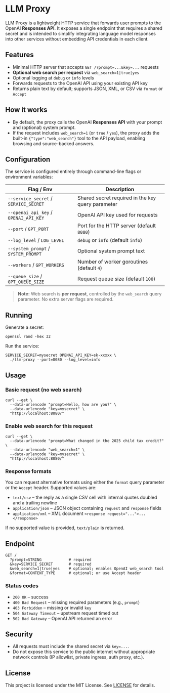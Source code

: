 # LLM Proxy

LLM Proxy is a lightweight HTTP service that forwards user prompts to the
OpenAI **Responses API**. It exposes a single endpoint that requires a shared
secret and is intended to simplify integrating language model responses into
other services without embedding API credentials in each client.

## Features

- Minimal HTTP server that accepts `GET /?prompt=...&key=...` requests
- **Optional web search per request** via `web_search=1|true|yes`
- Optional logging at `debug` or `info` levels
- Forwards requests to the OpenAI API using your existing API key
- Returns plain text by default; supports JSON, XML, or CSV via `format` or `Accept`

## How it works

- By default, the proxy calls the OpenAI **Responses API** with your prompt and (optional) system prompt.
- If the request includes `web_search=1` (or `true` / `yes`), the proxy adds the built-in `{"type":"web_search"}` tool to the API payload, enabling browsing and source-backed answers.

## Configuration

The service is configured entirely through command-line flags or environment
variables:

| Flag / Env                            | Description                                         |
|---------------------------------------|-----------------------------------------------------|
| `--service_secret` / `SERVICE_SECRET` | Shared secret required in the `key` query parameter |
| `--openai_api_key` / `OPENAI_API_KEY` | OpenAI API key used for requests                    |
| `--port` / `GPT_PORT`                 | Port for the HTTP server (default `8080`)           |
| `--log_level` / `LOG_LEVEL`           | `debug` or `info` (default `info`)                  |
| `--system_prompt` / `SYSTEM_PROMPT`   | Optional system prompt text                         |
| `--workers` / `GPT_WORKERS`           | Number of worker goroutines (default `4`)           |
| `--queue_size` / `GPT_QUEUE_SIZE`     | Request queue size (default `100`)                  |

> **Note:** Web search is **per request**, controlled by the `web_search` query parameter. No extra server flags are required.

## Running

Generate a secret:

```shell
openssl rand -hex 32
````

Run the service:

```shell
SERVICE_SECRET=mysecret OPENAI_API_KEY=sk-xxxxx \
  ./llm-proxy --port=8080 --log_level=info
```

## Usage

### Basic request (no web search)

```shell
curl --get \
  --data-urlencode "prompt=Hello, how are you?" \
  --data-urlencode "key=mysecret" \
  "http://localhost:8080/"
```

### Enable web search for this request

```shell
curl --get \
  --data-urlencode "prompt=What changed in the 2025 child tax credit?" \
  --data-urlencode "web_search=1" \
  --data-urlencode "key=mysecret" \
  "http://localhost:8080/"
```

### Response formats

You can request alternative formats using either the `format` query parameter or
the `Accept` header. Supported values are:

* `text/csv` – the reply as a single CSV cell with internal quotes doubled
  and a trailing newline
* `application/json` – JSON object containing `request` and `response` fields
* `application/xml` – XML document `<response request="...">...</response>`

If no supported value is provided, `text/plain` is returned.

## Endpoint

```
GET /
  ?prompt=STRING            # required
  &key=SERVICE_SECRET       # required
  &web_search=1|true|yes    # optional; enables OpenAI web_search tool
  &format=CONTENT_TYPE      # optional; or use Accept header
```

### Status codes

* `200 OK` – success
* `400 Bad Request` – missing required parameters (e.g., `prompt`)
* `403 Forbidden` – missing or invalid `key`
* `504 Gateway Timeout` – upstream request timed out
* `502 Bad Gateway` – OpenAI API returned an error

## Security

* All requests must include the shared secret via `key=...`.
* Do not expose this service to the public internet without appropriate network controls (IP allowlist, private ingress, auth proxy, etc.).

## License

This project is licensed under the MIT License. See [LICENSE](MIT-LICENSE) for
details.

